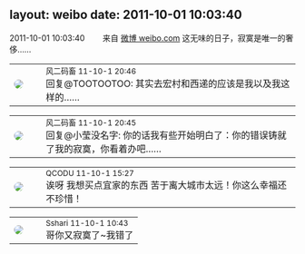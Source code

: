 layout: weibo
date: 2011-10-01 10:03:40
---
<meta name="referrer" content="no-referrer" />

2011-10-01 10:03:40  &nbsp;&nbsp;&nbsp;&nbsp;&nbsp;&nbsp; 来自 <a href="http://weibo.com/" rel="nofollow">微博 weibo.com</a>
这无味的日子，寂寞是唯一的奢侈…… ​​​

<table style="width: 100%;">
  <tr>
    <td style="width: 40px;"><img style="border-radius:50%" src="https://tva3.sinaimg.cn/crop.0.0.639.639.50/6d2a6003jw8f3idy69w2gj20hs0hrt9g.jpg?KID=imgbed,tva&Expires=1624464112&ssig=sTcUFslfw%2B"></td>
    <td colspan="2"><small>风二码畜 11-10-1 20:46</small><br/>回复@TOOTOOTOO: 其实去宏村和西递的应该是我以及我这样的……</td>
  </tr>
</table>

<table style="width: 100%;">
  <tr>
    <td style="width: 40px;"><img style="border-radius:50%" src="https://tva3.sinaimg.cn/crop.0.0.639.639.50/6d2a6003jw8f3idy69w2gj20hs0hrt9g.jpg?KID=imgbed,tva&Expires=1624464112&ssig=sTcUFslfw%2B"></td>
    <td colspan="2"><small>风二码畜 11-10-1 20:45</small><br/>回复@小莹没名字: 你的话我有些开始明白了：你的错误铸就了我的寂寞，你看着办吧……</td>
  </tr>
</table>

<table style="width: 100%;">
  <tr>
    <td style="width: 40px;"><img style="border-radius:50%" src="https://tvax1.sinaimg.cn/crop.0.0.512.512.50/6b69631dly8g0l3egwcbcj20e80e8dfu.jpg?KID=imgbed,tva&Expires=1624464112&ssig=rfve%2FmJ8yB"></td>
    <td colspan="2"><small>QCODU 11-10-1 15:27</small><br/>诶呀 我想买点宜家的东西 苦于离大城市太远！你这么幸福还不珍惜！</td>
  </tr>
</table>

<table style="width: 100%;">
  <tr>
    <td style="width: 40px;"><img style="border-radius:50%" src="https://tva1.sinaimg.cn/crop.0.0.180.180.50/633fe75ejw1e8qgp5bmzyj2050050aa8.jpg?KID=imgbed,tva&Expires=1624464112&ssig=WCtyVgQ7px"></td>
    <td colspan="2"><small>Sshari 11-10-1 10:43</small><br/>哥你又寂寞了~我错了</td>
  </tr>
</table>
